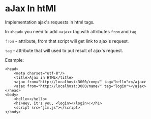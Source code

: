 # aJax In htMl
Implementation ajax's requests in html tags.

In `<head>` you need to add `<ajax>` tag with attributes `from` and `tag`.

`from` - attribute, from that script will get link to ajax's request.

`tag` - attribute that will used to put result of ajax's request.

Example:
```
<head>
    <meta charset="utf-8"/>
    <title>Ajax in HTML</title>
    <ajax from="http://localhost:3000/comp/" tag="hello"></ajax>
    <ajax from="http://localhost:3000/name/" tag="login"></ajax>
</head>
<body>
    <hello></hello>
    <h1>Hey, it's you, <login></login>!</h1>
    <script src="jim.js"></script>
</body>
```